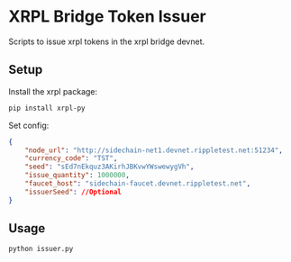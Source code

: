 # XRPL Bridge Token Issuer

Scripts to issue xrpl tokens in the xrpl bridge devnet.

## Setup

Install the xrpl package:

```sh
pip install xrpl-py
```

Set config:

```json
{
    "node_url": "http://sidechain-net1.devnet.rippletest.net:51234",
    "currency_code": "TST",
    "seed": "sEd7nEkquz3AKirhJBKvwYWswewygVh",
    "issue_quantity": 1000000,
    "faucet_host": "sidechain-faucet.devnet.rippletest.net",
    "issuerSeed": //Optional
}
```

## Usage

```sh
python issuer.py
```
